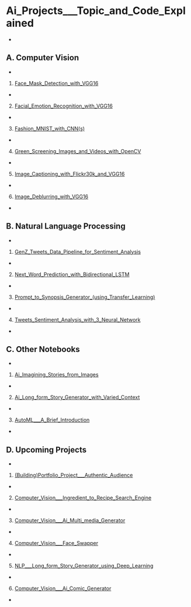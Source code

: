 # Ai_Projects___Topic_and_Code_Explained

* 

## A. Computer Vision 

* 

1. [Face_Mask_Detection_with_VGG16](https://github.com/sanskarGupta551/Ai_Projects___Topic_and_Code_Explained/blob/main/Computer_Vision___Face_Mask_Detection_with_VGG16/Face_Mask_Detection_with_VGG16.ipynb)

* 

2. [Facial_Emotion_Recognition_with_VGG16](https://github.com/sanskarGupta551/Ai_Projects___Topic_and_Code_Explained/blob/main/Computer_Vision___Facial_Emotion_Recognition_with_VGG16/Facial_Emotion_Recognition_with_VGG16.ipynb)

* 

3. [Fashion_MNIST_with_CNN(s)](https://github.com/sanskarGupta551/Ai_Projects___Topic_and_Code_Explained/blob/main/Computer_Vision___Fashion_MNIST_with_CNN(s)/Fashion_MNIST_with_CNN(s).ipynb)

* 

4. [Green_Screening_Images_and_Videos_with_OpenCV](https://github.com/sanskarGupta551/Ai_Projects___Topic_and_Code_Explained/blob/main/Computer_Vision___Green_Screening_Images_and_Videos_with_OpenCV/Green_Screening_Images_and_Videos_with_OpenCV.ipynb)

* 

5. [Image_Captioning_with_Flickr30k_and_VGG16](https://github.com/sanskarGupta551/Ai_Projects___Topic_and_Code_Explained/blob/main/Computer_Vision___Image_Captioning_with_Flickr30k_and_VGG16/Image_Captioning_with_Flickr30k_and_VGG16.ipynb)

* 

6. [Image_Deblurring_with_VGG16](https://github.com/sanskarGupta551/Ai_Projects___Topic_and_Code_Explained/blob/main/Computer_Vision___Image_Deblurring_with_VGG16/Image_Deblurring_with_VGG16.ipynb)

* 

## B. Natural Language Processing

* 

1. [GenZ_Tweets_Data_Pipeline_for_Sentiment_Analysis](https://github.com/sanskarGupta551/Ai_Projects___Topic_and_Code_Explained/blob/main/NLP___GenZ_Tweets_Data_Pipeline_for_Sentiment_Analysis/GenZ_Tweets_Data_Pipeline_for_Sentiment_Analysis.ipynb)

* 

2. [Next_Word_Prediction_with_Bidirectional_LSTM](https://github.com/sanskarGupta551/Ai_Projects___Topic_and_Code_Explained/blob/main/NLP___Next_Word_Prediction_with_Bidirectional_LSTM/Next_Word_Prediction_with_Bidirectional_LSTM.ipynb)

* 

3. [Prompt_to_Synopsis_Generator_(using_Transfer_Learning)](https://github.com/sanskarGupta551/Ai_Projects___Topic_and_Code_Explained/blob/main/NLP___Prompt_to_Plot_Summary_Generator/Prompt_to_Synopsis_Generator_(using_Transfer_Learning).ipynb)

* 

4. [Tweets_Sentiment_Analysis_with_3_Neural_Network](https://github.com/sanskarGupta551/Ai_Projects___Topic_and_Code_Explained/blob/main/NLP___Tweets_Sentiment_Ananlysis_with_3_Neural_Networks/Tweets_Sentiment_Analysis_with_3_Neural_Network.ipynb)

* 

## C. Other Notebooks

* 

1. [Ai_Imagining_Stories_from_Images](https://github.com/sanskarGupta551/Ai_Projects___Topic_and_Code_Explained/blob/main/Other_Notebooks/Ai_Imagining_Stories_from_Images.ipynb)

* 

2. [Ai_Long_form_Story_Generator_with_Varied_Context](https://github.com/sanskarGupta551/Ai_Projects___Topic_and_Code_Explained/blob/main/Other_Notebooks/Ai_Long_form_Story_Generator_with_Varied_Context.ipynb)

* 

3. [AutoML___A_Brief_Introduction](https://github.com/sanskarGupta551/Ai_Projects___Topic_and_Code_Explained/blob/main/Other_Notebooks/AutoML___A_Brief_Introduction.ipynb)

* 

## D. Upcoming Projects

* 

1. [(Building)Portfolio_Project___Authentic_Audience](https://github.com/sanskarGupta551/Ai_Projects___Topic_and_Code_Explained/tree/main/(Building)Portfolio_Project___Authentic_Audience)

* 

2. [Computer_Vision___Ingredient_to_Recipe_Search_Engine](https://github.com/sanskarGupta551/Ai_Projects___Topic_and_Code_Explained/tree/main/Upcoming_Projects/(Working)Computer_Vision___Ingredient_to_Recipe_Search_Engine)

* 

3. [Computer_Vision___Ai_Multi_media_Generator](https://github.com/sanskarGupta551/Ai_Projects___Topic_and_Code_Explained/tree/main/Upcoming_Projects/Computer_Vision___Ai_Multi_media_Generator)

* 

4. [Computer_Vision___Face_Swapper](https://github.com/sanskarGupta551/Ai_Projects___Topic_and_Code_Explained/tree/main/Upcoming_Projects/Computer_Vision___Face_Swapper)

* 

5. [NLP___Long_form_Story_Generator_using_Deep_Learning](https://github.com/sanskarGupta551/Ai_Projects___Topic_and_Code_Explained/tree/main/Upcoming_Projects/NLP___Long_form_Story_Generator_using_Deep_Learning)

* 

6. [Computer_Vision___Ai_Comic_Generator](https://github.com/sanskarGupta551/Ai_Projects___Topic_and_Code_Explained/tree/main/Upcoming_Projects/Portfolio_project___Ai_Comic_Generator)

* 

